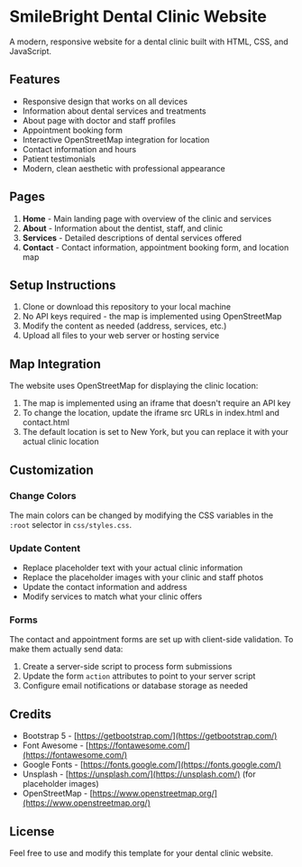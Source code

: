 # SmileBright Dental Clinic Website

A modern, responsive website for a dental clinic built with HTML, CSS, and JavaScript.

## Features

- Responsive design that works on all devices
- Information about dental services and treatments
- About page with doctor and staff profiles
- Appointment booking form
- Interactive OpenStreetMap integration for location
- Contact information and hours
- Patient testimonials
- Modern, clean aesthetic with professional appearance

## Pages

1. **Home** - Main landing page with overview of the clinic and services
2. **About** - Information about the dentist, staff, and clinic
3. **Services** - Detailed descriptions of dental services offered
4. **Contact** - Contact information, appointment booking form, and location map

## Setup Instructions

1. Clone or download this repository to your local machine
2. No API keys required - the map is implemented using OpenStreetMap
3. Modify the content as needed (address, services, etc.)
4. Upload all files to your web server or hosting service

## Map Integration

The website uses OpenStreetMap for displaying the clinic location:

1. The map is implemented using an iframe that doesn't require an API key
2. To change the location, update the iframe src URLs in index.html and contact.html
3. The default location is set to New York, but you can replace it with your actual clinic location

## Customization

### Change Colors

The main colors can be changed by modifying the CSS variables in the `:root` selector in `css/styles.css`.

### Update Content

- Replace placeholder text with your actual clinic information
- Replace the placeholder images with your clinic and staff photos
- Update the contact information and address
- Modify services to match what your clinic offers

### Forms

The contact and appointment forms are set up with client-side validation. To make them actually send data:

1. Create a server-side script to process form submissions
2. Update the form `action` attributes to point to your server script
3. Configure email notifications or database storage as needed

## Credits

- Bootstrap 5 - [https://getbootstrap.com/](https://getbootstrap.com/)
- Font Awesome - [https://fontawesome.com/](https://fontawesome.com/)
- Google Fonts - [https://fonts.google.com/](https://fonts.google.com/)
- Unsplash - [https://unsplash.com/](https://unsplash.com/) (for placeholder images)
- OpenStreetMap - [https://www.openstreetmap.org/](https://www.openstreetmap.org/)

## License

Feel free to use and modify this template for your dental clinic website. 
